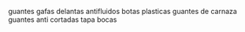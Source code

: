 guantes
gafas
delantas antifluidos
botas plasticas
guantes de carnaza
guantes anti cortadas
tapa bocas
